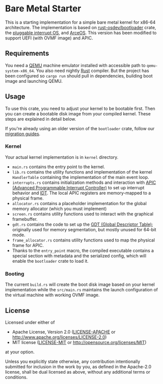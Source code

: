 # Bare Metal Starter

This is a starting implementation for a simple bare metal kernel for x86-64 architecture. The implementation is based on [rust-osdev/bootloader](https://github.com/rust-osdev/bootloader) crate,
the [pluggable interrupt OS](https://github.com/gjf2a/pluggable_interrupt_os), and [ArceOS](https://github.com/arceos-org/arceos).
This version has been modified to support UEFI (with OVMF image) and APIC.

## Requirements

You need a [QEMU](https://www.qemu.org/) machine emulator installed with accessible path to `qemu-system-x86_64`.
You also need nightly [Rust](https://www.rust-lang.org) compiler. But the project has been configured so `cargo run` should pull in dependencies,
building boot image and launching QEMU.

## Usage

To use this crate, you need to adjust your kernel to be bootable first. Then you can create a bootable disk image from your compiled kernel. These steps are explained in detail below.

If you're already using an older version of the `bootloader` crate, follow our [migration guides](docs/migration).

### Kernel

Your actual kernel implementation is in `kernel` directory.
- `main.rs` contains the entry point to the kernel.
- `lib.rs` contains the utility functions and implementation of the kernel `HandlerTable` containing the implementation of the main event loop.
- `interrupts.rs` contains initialization methods and interaction with [APIC (Advanced Programmable Interrupt Controller)](https://wiki.osdev.org/APIC) to set up interrupt behavior and [IDT](https://wiki.osdev.org/Interrupt_Descriptor_Table). The local APIC registers are memory-mapped to a physical frame.
- `allocator.rs` contains a placeholder implementation for the global memory allocator (which you must implement)
- `screen.rs` contains utility functions used to interact with the graphical framebuffer.
- `gdt.rs` contains the code to set up the [GDT (Global Descriptor Table)](https://wiki.osdev.org/GDT_Tutorial); originally used for memory segmentation, but mostly unused for 64-bit mode.
- `frame_allocator.rs` contains utility functions used to map the physical frame for APIC.
- Thanks to the `entry_point` macro, the compiled executable contains a special section with metadata and the serialized config, which will enable the `bootloader` crate to load it.

### Booting

The current `build.rs` will create the boot disk image based on your kernel implementation while the `src/main.rs` maintains
the launch configuration of the virtual machine with working OVMF image.

## License

Licensed under either of

- Apache License, Version 2.0 ([LICENSE-APACHE](LICENSE-APACHE) or
  http://www.apache.org/licenses/LICENSE-2.0)
- MIT license ([LICENSE-MIT](LICENSE-MIT) or http://opensource.org/licenses/MIT)

at your option.

Unless you explicitly state otherwise, any contribution intentionally submitted for inclusion in the work by you, as defined in the Apache-2.0 license, shall be dual licensed as above, without any additional terms or conditions.